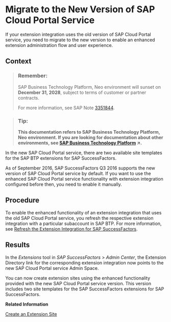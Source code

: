 <!-- loiod2016237743b4142aea0b0ce71f32582 -->

# Migrate to the New Version of SAP Cloud Portal Service

If your extension integration uses the old version of SAP Cloud Portal service, you need to migrate to the new version to enable an enhanced extension administration flow and user experience.



## Context

> ### Remember:  
> SAP Business Technology Platform, Neo environment will sunset on **December 31, 2028**, subject to terms of customer or partner contracts.
> 
> For more information, see SAP Note [3351844](https://me.sap.com/notes/3351844).

> ### Tip:  
> **This documentation refers to SAP Business Technology Platform, Neo environment. If you are looking for documentation about other environments, see [SAP Business Technology Platform](https://help.sap.com/viewer/65de2977205c403bbc107264b8eccf4b/Cloud/en-US/6a2c1ab5a31b4ed9a2ce17a5329e1dd8.html "SAP Business Technology Platform (SAP BTP) is an integrated offering comprised of the following technology portfolios: application development; process automation; integration; data, analytics, and enterprise planning; artificial intelligence. The platform offers users the ability to turn data into business value, compose end-to-end business processes, connect entire IT landscapes, and personalize, build and extend SAP applications. This reduces the overall total cost of ownership maintaining SAP landscapes and third-party software across end-to-end business processes.") :arrow_upper_right:.**

In the new SAP Cloud Portal service, there are two available site templates for the SAP BTP extensions for SAP SuccessFactors.

As of September 2016, SAP SuccessFactors Q3 2016 supports the new version of SAP Cloud Portal service by default. If you want to use the enhanced SAP Cloud Portal service functionality with extension integration configured before then, you need to enable it manually.



## Procedure

To enable the enhanced functionality of an extension integration that uses the old SAP Cloud Portal service, you refresh the respective extension integration with a particular subaccount in SAP BTP. For more information, see [Refresh the Extension Integration for SAP SuccessFactors](refresh-the-extension-integration-for-sap-successfactors-9d3f809.md).



## Results

In the *Extensions* tool in *SAP SuccessFactors* \> *Admin Center*, the Extension Directory link for the corresponding extension integration now points to the new SAP Cloud Portal service Admin Space.

You can now create extension sites using the enhanced functionality provided with the new SAP Cloud Portal service version. This version includes two site templates for the SAP SuccessFactors extensions for SAP SuccessFactors.

**Related Information**  


[Create an Extension Site](create-an-extension-site-9e3fc15.md "You create an extension site to integrate the extension application in SAP SuccessFactors.")

